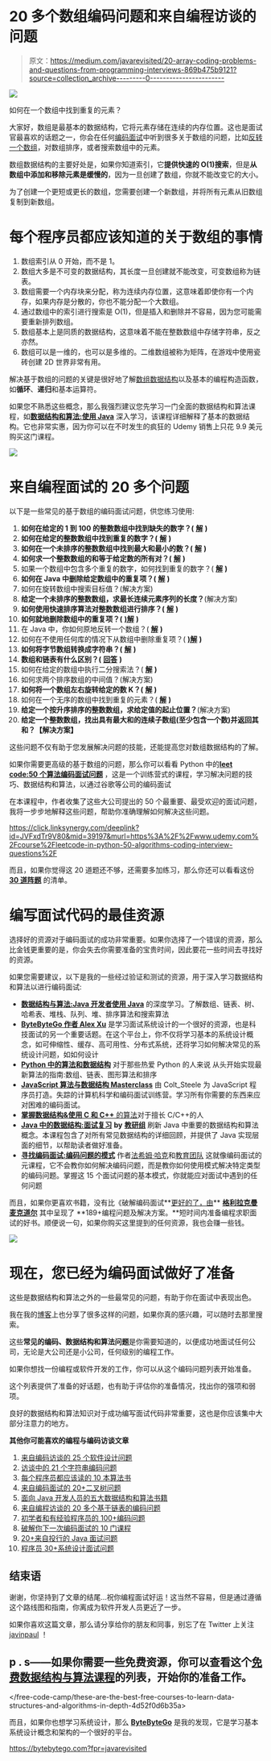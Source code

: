 # 20 多个数组编码问题和来自编程访谈的问题

> 原文：<https://medium.com/javarevisited/20-array-coding-problems-and-questions-from-programming-interviews-869b475b9121?source=collection_archive---------0----------------------->

[![](img/fb0330ccb44b727f4976105976fb3a91.png)](https://click.linksynergy.com/fs-bin/click?id=JVFxdTr9V80&subid=0&offerid=323058.1&type=10&tmpid=14538&RD_PARM1=https%3A%2F%2Fwww.udemy.com%2Fdata-structures-and-algorithms-deep-dive-using-java%2F)

如何在一个数组中找到重复的元素？

大家好，数组是最基本的数据结构，它将元素存储在连续的内存位置。这也是面试官最喜欢的话题之一，你会在任何[编码面试](https://javarevisited.blogspot.com/2011/06/top-programming-interview-questions.html)中听到很多关于数组的问题，比如[反转一个数组](https://www.java67.com/2016/01/java-program-to-reverse-array-in-place.html)，对数组排序，或者搜索数组中的元素。

数组数据结构的主要好处是，如果你知道索引，它**提供快速的 O(1)搜索**，但是**从数组中添加和移除元素是缓慢的**，因为一旦创建了数组，你就不能改变它的大小。

为了创建一个更短或更长的数组，您需要创建一个新数组，并将所有元素从旧数组复制到新数组。

# 每个程序员都应该知道的关于数组的事情

1.  数组索引从 0 开始，而不是 1。
2.  数组大多是不可变的数据结构，其长度一旦创建就不能改变，可变数组称为链表。
3.  数组需要一个内存块来分配，称为连续内存位置，这意味着即使你有一个内存，如果内存是分散的，你也不能分配一个大数组。
4.  通过数组中的索引进行搜索是 O(1)，但是插入和删除并不容易，因为您可能需要重新排列数组。
5.  数组基本上是同质的数据结构，这意味着不能在整数数组中存储字符串，反之亦然。
6.  数组可以是一维的，也可以是多维的。二维数组被称为矩阵，在游戏中使用瓷砖创建 2D 世界非常有用。

解决基于数组的问题的关键是很好地了解[数组数据结构](http://www.java67.com/2013/08/ata-structures-in-java-programming-array-linked-list-map-set-stack-queue.html)以及基本的编程构造函数，如**循环**、**递归**和基本运算符。

如果您不熟悉这些概念，那么我强烈建议您先学习一门全面的数据结构和算法课程，如[**数据结构和算法:使用 Java**](https://click.linksynergy.com/fs-bin/click?id=JVFxdTr9V80&subid=0&offerid=323058.1&type=10&tmpid=14538&RD_PARM1=https%3A%2F%2Fwww.udemy.com%2Fdata-structures-and-algorithms-deep-dive-using-java%2F) 深入学习，该课程详细解释了基本的数据结构。它也非常实惠，因为你可以在不时发生的疯狂的 Udemy 销售上只花 9.9 美元购买这门课程。

[![](img/1ca55ffcd043a42777b83bf3796100b6.png)](https://click.linksynergy.com/fs-bin/click?id=JVFxdTr9V80&subid=0&offerid=323058.1&type=10&tmpid=14538&RD_PARM1=https%3A%2F%2Fwww.udemy.com%2Fdata-structures-and-algorithms-deep-dive-using-java%2F)

# 来自编程面试的 20 多个问题

以下是一些常见的基于数组的编码面试问题，供您练习使用:

1.  **如何在给定的 1 到 100 的整数数组中找到缺失的数字？(** [**解**](http://javarevisited.blogspot.com/2014/11/how-to-find-missing-number-on-integer-array-java.html) **)**
2.  **如何在给定的整数数组中找到重复的数字？(** [**解**](http://javarevisited.blogspot.com/2014/01/how-to-remove-duplicates-from-array-java-without-collection-API.html) **)**
3.  **如何在一个未排序的整数数组中找到最大和最小的数？(** [**解**](http://java67.blogspot.com/2014/02/how-to-find-largest-and-smallest-number-array-in-java.html) **)**
4.  **如何求一个整数数组的和等于给定数的所有对？(** [**解**](http://javarevisited.blogspot.com/2014/08/how-to-find-all-pairs-in-array-of-integers-whose-sum-equal-given-number-java.html) **)**
5.  如果一个数组中包含多个重复的数字，如何找到重复的数字？( [**解**](http://javarevisited.blogspot.com/2014/03/3-ways-to-find-first-non-repeated-character-String-programming-problem.html) **)**
6.  **如何在 Java 中删除给定数组中的重复项？(** [**解**](http://javarevisited.blogspot.com/2014/01/how-to-remove-duplicates-from-array-java-without-collection-API.html) **)**
7.  如何在旋转数组中搜索目标值？(解决方案)
8.  **给定一个未排序的整数数组，求最长连续元素序列的长度？**(解决方案)
9.  **如何使用快速排序算法对整数数组进行排序？(** [**解**](http://javarevisited.blogspot.com/2014/08/quicksort-sorting-algorithm-in-java-in-place-example.html) **)**
10.  **如何就地删除数组中的重复项？(** [**)解**](http://javarevisited.blogspot.com/2014/01/how-to-remove-duplicates-from-array-java-without-collection-API.html) **)**
11.  在 Java 中，你如何原地反转一个数组？( [**解**](http://javarevisited.blogspot.com/2013/03/how-to-reverse-array-in-java-int-String-array-example.html) **)**
12.  如何在不使用任何库的情况下从数组中删除重复项？( [**)解**](http://javarevisited.blogspot.sg/2014/01/how-to-remove-duplicates-from-array-java-without-collection-API.html) **)**
13.  **如何将字节数组转换成字符串？(** [**解**](https://javarevisited.blogspot.com/2014/08/2-examples-to-convert-byte-array-to-String-in-Java.html) **)**
14.  **数组和链表有什么区别？(** [**回答**](http://www.java67.com/2017/06/5-difference-between-array-and-linked.html) **)**
15.  如何在给定的数组中执行二分搜索法？( [**解**](http://javarevisited.blogspot.sg/2015/10/how-to-implement-binary-search-tree-in-java-example.html#axzz4wnEtnNB3) **)**
16.  如何求两个排序数组的中间值？(解决方案)
17.  **如何将一个数组左右旋转给定的数 K？(** [**解**](https://www.java67.com/2018/05/how-to-rotate-array-left-and-right-by-given-number.html) **)**
18.  如何在一个无序的数组中找到重复的元素？( [**解**](http://java67.blogspot.com/2015/10/2-ways-to-find-duplicate-elements-in-java-array.html) **)**
19.  **给定一个按升序排序的整数数组，求给定值的起止位置？**(解决方案)
20.  **给定一个整数数组，找出具有最大和的连续子数组(至少包含一个数)并返回其和？【解决方案】**

这些问题不仅有助于您发展解决问题的技能，还能提高您对数组数据结构的了解。

如果你需要更高级的基于数组的问题，那么你可以看看 Python 中的[**leet code:50 个算法编码面试问题**](https://click.linksynergy.com/deeplink?id=JVFxdTr9V80&mid=39197&murl=https%3A%2F%2Fwww.udemy.com%2Fcourse%2Fleetcode-in-python-50-algorithms-coding-interview-questions%2F) ，这是一个训练营式的课程，学习解决问题的技巧、数据结构和算法，以通过谷歌等公司的编码面试

在本课程中，作者收集了这些大公司提出的 50 个最重要、最受欢迎的面试问题，我将一步步地解释这些问题，帮助你准确理解如何解决这些问题。

<https://click.linksynergy.com/deeplink?id=JVFxdTr9V80&mid=39197&murl=https%3A%2F%2Fwww.udemy.com%2Fcourse%2Fleetcode-in-python-50-algorithms-coding-interview-questions%2F>  

而且，如果你觉得这 20 道题还不够，还需要多加练习，那么你还可以看看这份 [**30 道阵题**](http://javarevisited.blogspot.sg/2015/06/top-20-array-interview-questions-and-answers.html) 的清单。

# 编写面试代码的最佳资源

选择好的资源对于编码面试的成功非常重要。如果你选择了一个错误的资源，那么比金钱更重要的是，你会失去你需要准备的宝贵时间，因此要花一些时间去寻找好的资源。

如果您需要建议，以下是我的一些经过验证和测试的资源，用于深入学习数据结构和算法以进行编码面试:

*   [**数据结构与算法:Java 开发者使用 Java**](https://click.linksynergy.com/fs-bin/click?id=JVFxdTr9V80&subid=0&offerid=323058.1&type=10&tmpid=14538&RD_PARM1=https%3A%2F%2Fwww.udemy.com%2Fdata-structures-and-algorithms-deep-dive-using-java%2F&source=post_page---------------------------) 的深度学习。了解数组、链表、树、哈希表、堆栈、队列、堆、排序算法和搜索算法
*   [**ByteByteGo 作者 Alex Xu**](https://bytebytego.com?fpr=javarevisited) 是学习面试系统设计的一个很好的资源，也是科技面试的另一个重要话题。在这个平台上，你不仅将学习基本的系统设计概念，如可伸缩性、缓存、高可用性、分布式系统，还将学习如何解决常见的系统设计问题，如如何设计
*   [**Python 中的算法和数据结构**](https://click.linksynergy.com/deeplink?id=JVFxdTr9V80&mid=39197&murl=https%3A%2F%2Fwww.udemy.com%2Falgorithms-and-data-structures-in-python%2F&source=post_page---------------------------) 对于那些热爱 Python 的人来说
    从头开始实现最新算法的指南:数组、链表、图形算法和排序
*   [**JavaScript 算法与数据结构 Masterclass**](https://click.linksynergy.com/fs-bin/click?id=JVFxdTr9V80&subid=0&offerid=508237.1&type=10&tmpid=14538&RD_PARM1=https%3A%2F%2Fwww.udemy.com%2Fjs-algorithms-and-data-structures-masterclass%2F&source=post_page---------------------------) 由 Colt_Steele 为 JavaScript 程序员打造。失踪的计算机科学和编码面试训练营。学习所有你需要的东西来应对困难的编码面试。
*   [**掌握数据结构&使用 C 和 C++** 的算法](https://click.linksynergy.com/deeplink?id=JVFxdTr9V80&mid=39197&murl=https%3A%2F%2Fwww.udemy.com%2Fdatastructurescncpp%2F)对于擅长 C/C++的人
*   [**Java 中的数据结构:面试复习**](https://www.educative.io/collection/5642554087309312/5724822843686912?affiliate_id=5073518643380224&source=post_page---------------------------) **by** [**教研组**](https://medium.com/u/163aa84775f6?source=post_page-----b1cf74885fb7----------------------) 刷新 Java 中重要的数据结构和算法概念。本课程包含了对所有常见数据结构的详细回顾，并提供了 Java 实现层面的细节，以帮助读者做好准备。
*   [**寻找编码面试:编码问题的模式**](https://www.educative.io/collection/5668639101419520/5671464854355968?affiliate_id=5073518643380224) 作者[法希姆·哈克](https://medium.com/u/71fb82f73ada)和[教育团队](https://medium.com/u/163aa84775f6?)
    这就像编码面试的元课程，它不会教你如何解决编码问题，而是教你如何使用模式解决特定类型的编码问题。掌握这 15 个面试问题的基本模式，你就能应对面试中遇到的任何问题

而且，如果你更喜欢书籍，没有比《破解编码面试**[更好的了，由](http://www.amazon.com/Cracking-Coding-Interview-6th-Edition/dp/0984782850/?tag=javamysqlanta-20)** [**格利拉克曼麦克道尔**](https://medium.com/u/e21bc4f4525e) 其中呈现了 **189+编程问题及解决方案。**短时间内准备编程求职面试的好书。顺便说一句，如果你购买这里提到的任何资源，我也会赚一些钱。

![](img/31d8c50c739d3c24e4aed06283de7a9a.png)

# 现在，您已经为编码面试做好了准备

这些是数据结构和算法之外的一些最常见的问题，有助于你在面试中表现出色。

我在我的[博客](http://java67.com/)上也分享了很多这样的问题，如果你真的感兴趣，可以随时去那里搜索。

这些**常见的编码、数据结构和算法问题**是你需要知道的，以便成功地面试任何公司，无论是大公司还是小公司，任何级别的编程工作。

如果你想找一份编程或软件开发的工作，你可以从这个编码问题列表开始准备。

这个列表提供了准备的好话题，也有助于评估你的准备情况，找出你的强项和弱项。

良好的数据结构和算法知识对于成功编写面试代码非常重要，这也是你应该集中大部分注意力的地方。

**其他你可能喜欢的编程与编码访谈文章**

1.  [来自编码访谈的 25 个软件设计问题](/javarevisited/25-software-design-interview-questions-to-crack-any-programming-and-technical-interviews-4b8237942db0)
2.  [访谈中的 21 个字符串编码问题](/javarevisited/top-21-string-programming-interview-questions-for-beginners-and-experienced-developers-56037048de45)
3.  [每个程序员都应该读的 10 本算法书](http://www.java67.com/2015/09/top-10-algorithm-books-every-programmer-read-learn.html)
4.  [来自编码面试的 20+二叉树问题](/javarevisited/20-binary-tree-algorithms-problems-from-coding-interviews-c5e5a384df30)
5.  [面向 Java 开发人员的五大数据结构和算法书籍](http://javarevisited.blogspot.sg/2016/05/5-free-data-structure-and-algorithm-books-in-java.html#axzz4uXETWjmV)
6.  [来自编程访谈的 20 多个基于链表的编码问题](/javarevisited/top-20-linked-list-coding-problems-from-technical-interviews-90b64d2df093)
7.  [初学者和有经验程序员的 100+编码问题](https://codeburst.io/100-coding-interview-questions-for-programmers-b1cf74885fb7)
8.  [破解你下一次编码面试的 10 门课程](http://-and-programming-courses-to-crack-any-coding-interview-e1c50b30b927)
9.  [20+来自投行的 Java 面试问题](/javarevisited/top-20-java-interview-questions-from-wall-street-banks-36ba58865681)
10.  [程序员 30+系统设计面试问题](https://faun.pub/top-30-system-design-interview-questions-and-problems-for-programmers-417e89eadd67)

## 结束语

谢谢，你坚持到了文章的结尾…祝你编程面试好运！这当然不容易，但是通过遵循这个路线图和指南，你离成为软件开发人员更近了一步。

如果你喜欢这篇文章，那么请分享给你的朋友和同事，别忘了在 Twitter 上关注 [javinpaul](https://twitter.com/javinpaul) ！

## p . s——如果你需要一些免费资源，你可以查看这个[免费数据结构与算法课程](http://javarevisited.blogspot.com/2018/01/top-5-free-data-structure-and-algorithm-courses-java--c-programmers.html)的列表，开始你的准备工作。

</free-code-camp/these-are-the-best-free-courses-to-learn-data-structures-and-algorithms-in-depth-4d52f0d6b35a>  

而且，如果你也想学习系统设计，那么 [**ByteByteGo**](https://bytebytego.com?fpr=javarevisited) 是我的发现，它是学习基本系统设计概念和架构的一个很好的平台。

<https://bytebytego.com?fpr=javarevisited> 